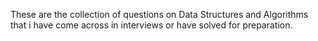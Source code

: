 These are the collection of questions on Data Structures and Algorithms that i have come across in interviews or have solved for preparation.
